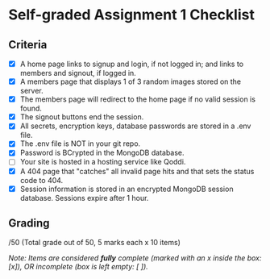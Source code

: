 # Self-graded Assignment 1 Checklist

## Criteria
- [x] A home page links to signup and login, if not logged in; and links to members and signout, if logged in.
- [x] A members page that displays 1 of 3 random images stored on the server.
- [x] The members page will redirect to the home page if no valid session is found.
- [x] The signout buttons end the session.
- [x] All secrets, encryption keys, database passwords are stored in a .env file.
- [x] The .env file is NOT in your git repo.
- [x] Password is BCrypted in the MongoDB database.
- [ ] Your site is hosted in a hosting service like Qoddi.
- [x] A 404 page that "catches" all invalid page hits and that sets the status code to 404.
- [x] Session information is stored in an encrypted MongoDB session database. Sessions expire after 1 hour.

## Grading
/50 (Total grade out of 50, 5 marks each x 10 items)

*Note: Items are considered **fully** complete (marked with an x inside the box: [x]), OR incomplete (box is left empty: [ ]).*
